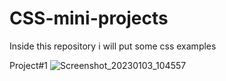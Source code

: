 # CSS-mini-projects
Inside this repository i will put some css examples

Project#1
![Screenshot_20230103_104557](https://user-images.githubusercontent.com/57111980/210333366-504977d3-76f3-4469-ac72-d0ced1c0ca6f.png)
